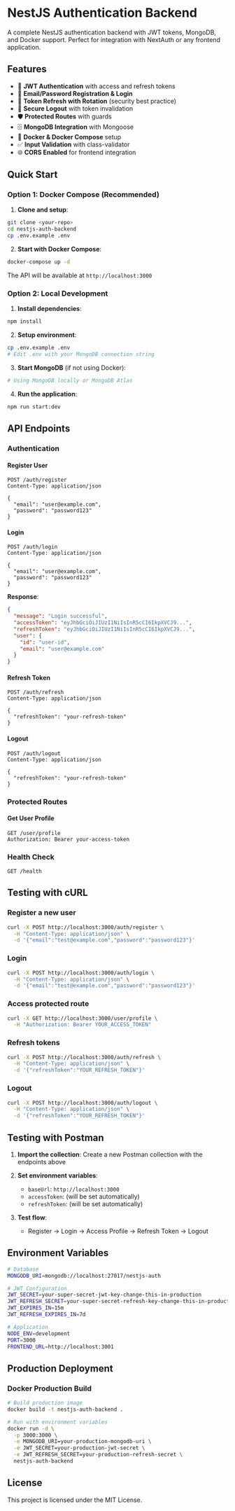 # NestJS Authentication Backend

A complete NestJS authentication backend with JWT tokens, MongoDB, and Docker support. Perfect for integration with NextAuth or any frontend application.

## Features

- 🔐 **JWT Authentication** with access and refresh tokens
- 📧 **Email/Password Registration & Login**
- 🔄 **Token Refresh with Rotation** (security best practice)
- 🚪 **Secure Logout** with token invalidation
- 🛡️ **Protected Routes** with guards
- 🗄️ **MongoDB Integration** with Mongoose
- 🐳 **Docker & Docker Compose** setup
- ✅ **Input Validation** with class-validator
- 🌐 **CORS Enabled** for frontend integration

## Quick Start

### Option 1: Docker Compose (Recommended)

1. **Clone and setup**:
```bash
git clone <your-repo>
cd nestjs-auth-backend
cp .env.example .env
```

2. **Start with Docker Compose**:
```bash
docker-compose up -d
```

The API will be available at `http://localhost:3000`

### Option 2: Local Development

1. **Install dependencies**:
```bash
npm install
```

2. **Setup environment**:
```bash
cp .env.example .env
# Edit .env with your MongoDB connection string
```

3. **Start MongoDB** (if not using Docker):
```bash
# Using MongoDB locally or MongoDB Atlas
```

4. **Run the application**:
```bash
npm run start:dev
```

## API Endpoints

### Authentication

#### Register User
```http
POST /auth/register
Content-Type: application/json

{
  "email": "user@example.com",
  "password": "password123"
}
```

#### Login
```http
POST /auth/login
Content-Type: application/json

{
  "email": "user@example.com",
  "password": "password123"
}
```

**Response**:
```json
{
  "message": "Login successful",
  "accessToken": "eyJhbGciOiJIUzI1NiIsInR5cCI6IkpXVCJ9...",
  "refreshToken": "eyJhbGciOiJIUzI1NiIsInR5cCI6IkpXVCJ9...",
  "user": {
    "id": "user-id",
    "email": "user@example.com"
  }
}
```

#### Refresh Token
```http
POST /auth/refresh
Content-Type: application/json

{
  "refreshToken": "your-refresh-token"
}
```

#### Logout
```http
POST /auth/logout
Content-Type: application/json

{
  "refreshToken": "your-refresh-token"
}
```

### Protected Routes

#### Get User Profile
```http
GET /user/profile
Authorization: Bearer your-access-token
```

### Health Check
```http
GET /health
```

## Testing with cURL

### Register a new user
```bash
curl -X POST http://localhost:3000/auth/register \
  -H "Content-Type: application/json" \
  -d '{"email":"test@example.com","password":"password123"}'
```

### Login
```bash
curl -X POST http://localhost:3000/auth/login \
  -H "Content-Type: application/json" \
  -d '{"email":"test@example.com","password":"password123"}'
```

### Access protected route
```bash
curl -X GET http://localhost:3000/user/profile \
  -H "Authorization: Bearer YOUR_ACCESS_TOKEN"
```

### Refresh tokens
```bash
curl -X POST http://localhost:3000/auth/refresh \
  -H "Content-Type: application/json" \
  -d '{"refreshToken":"YOUR_REFRESH_TOKEN"}'
```

### Logout
```bash
curl -X POST http://localhost:3000/auth/logout \
  -H "Content-Type: application/json" \
  -d '{"refreshToken":"YOUR_REFRESH_TOKEN"}'
```

## Testing with Postman

1. **Import the collection**: Create a new Postman collection with the endpoints above
2. **Set environment variables**:
   - `baseUrl`: `http://localhost:3000`
   - `accessToken`: (will be set automatically)
   - `refreshToken`: (will be set automatically)

3. **Test flow**:
   - Register → Login → Access Profile → Refresh Token → Logout

## Environment Variables

```bash
# Database
MONGODB_URI=mongodb://localhost:27017/nestjs-auth

# JWT Configuration
JWT_SECRET=your-super-secret-jwt-key-change-this-in-production
JWT_REFRESH_SECRET=your-super-secret-refresh-key-change-this-in-production
JWT_EXPIRES_IN=15m
JWT_REFRESH_EXPIRES_IN=7d

# Application
NODE_ENV=development
PORT=3000
FRONTEND_URL=http://localhost:3001
```

## Production Deployment

### Docker Production Build

```bash
# Build production image
docker build -t nestjs-auth-backend .

# Run with environment variables
docker run -d \
  -p 3000:3000 \
  -e MONGODB_URI=your-production-mongodb-uri \
  -e JWT_SECRET=your-production-jwt-secret \
  -e JWT_REFRESH_SECRET=your-production-refresh-secret \
  nestjs-auth-backend
```

## License

This project is licensed under the MIT License.